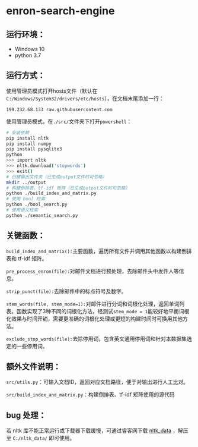 # enron-search-engine

## 运行环境：
- Windows 10
- python 3.7

## 运行方式：
使用管理员模式打开hosts文件（默认在`C:/Windows/System32/drivers/etc/hosts`），在文档末尾添加一行：
```
199.232.68.133 raw.githubusercontent.com
```
使用管理员模式，在`./src/`文件夹下打开`powershell`：
```bash
# 安装依赖
pip install nltk
pip install numpy
pip install pysqlite3
python
>>> import nltk
>>> nltk.download('stopwords')
>>> exit()
# 创建输出文件夹（已生成output文件时可忽略）
mkdir ../output
# 构建倒排表、tf-idf 矩阵（已生成output文件时可忽略）
python ./build_index_and_matrix.py
# 使用 bool 检索
python ./bool_search.py
# 使用语义检索
python ./semantic_search.py
```

## 关键函数：
`build_index_and_matrix():`主要函数，遍历所有文件并调用其他函数以构建倒排表和 tf-idf 矩阵。

`pre_process_enron(file):`对邮件文档进行预处理，去除邮件头中发件人等信息。

`strip_punct(file):`去除邮件中的标点符号及数字。

`stem_words(file, stem_mode=1):`对邮件进行分词和词根化处理，返回单词列表。函数实现了3种不同的词根化方法，经测试`stem_mode = 1`能较好地平衡词根化效果与时间开销，需要更准确的词根化处理或更短的构建时间时可换用其他方法。

`exclude_stop_words(file):`去除停用词，包含英文通用停用词和针对本数据集选定的一些停用词。

## 额外文件说明：
`src/utils.py`：可输入文档ID，返回对应文档路径，便于对输出进行人工比对。

`src/build_index_and_matrix.py`：构建倒排表、tf-idf 矩阵使用的源代码

## bug 处理：
若 nltk 库不能正常运行或下载器下载缓慢，可通过睿客网下载 [nltk_data](https://rec.ustc.edu.cn/share/1ed388f0-2e52-11eb-83a2-8926fdd7b031) ，解压至 `C:/nltk_data/` 即可使用。
